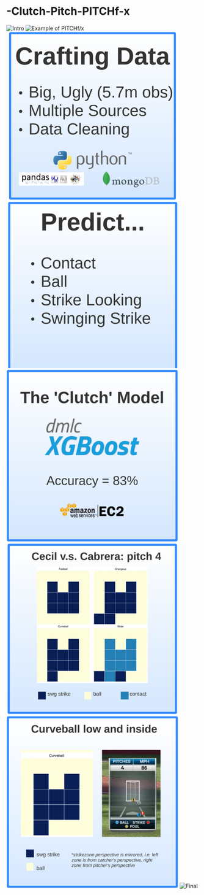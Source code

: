 # -Clutch-Pitch-PITCHf-x


<img alt="Intro" src="slideshow/1.png" width=450>

<img alt="Example of PITCHf/x" src="slideshow/2.png" width=450>

<img alt="Cleaning Data" src="slideshow/3.png" width=450>

<img alt="Predict" src="slideshow/4.png" width=450>

<img alt="Clutch Model" src="slideshow/5.png" width=450>

<img alt="Heatmap: prediction" src="slideshow/6.png" width=450>

<img alt="Heatmap: comparison" src="slideshow/7.png" width=450>

<img alt="Final" src="slideshow/8.png" width=450>


